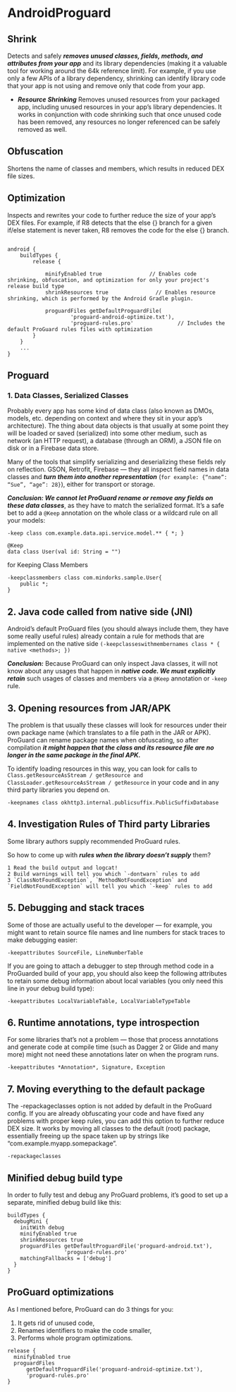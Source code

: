 # AndroidProguard



## Shrink

Detects and safely ***removes unused classes, fields, methods, and attributes from your app*** and its library dependencies (making it a valuable tool for working around the 64k reference limit). For example, if you use only a few APIs of a library dependency, shrinking can identify library code that your app is not using and remove only that code from your app.

  - ***Resource Shrinking***
    Removes unused resources from your packaged app, including unused resources in your app’s library dependencies. It works in conjunction with code shrinking such that once unused code has been removed, any resources no longer referenced can be safely removed as well.
    
    
## Obfuscation 
Shortens the name of classes and members, which results in reduced DEX file sizes.
    
## Optimization
Inspects and rewrites your code to further reduce the size of your app’s DEX files. For example, if R8 detects that the else {} branch for a given if/else statement is never taken, R8 removes the code for the else {} branch.


```

android {
    buildTypes {
        release {
            
            minifyEnabled true               // Enables code shrinking, obfuscation, and optimization for only your project's release build type
            shrinkResources true               // Enables resource shrinking, which is performed by the Android Gradle plugin.
            
            proguardFiles getDefaultProguardFile(
                    'proguard-android-optimize.txt'),
                    'proguard-rules.pro'              // Includes the default ProGuard rules files with optimization
        }
    }
    ...
}

```

## Proguard 
### 1. Data Classes, Serialized Classes

Probably every app has some kind of data class (also known as DMOs, models, etc. depending on context and where they sit in your app’s architecture). The thing about data objects is that usually at some point they will be loaded or saved (serialized) into some other medium, such as network (an HTTP request), a database (through an ORM), a JSON file on disk or in a Firebase data store.

Many of the tools that simplify serializing and deserializing these fields rely on reflection. GSON, Retrofit, Firebase — they all inspect field names in data classes and ***turn them into another representation*** (`for example: {“name”: “Sue”, “age”: 28}`), either for transport or storage.

***Conclusion: We cannot let ProGuard rename or remove any fields on these data classes***, as they have to match the serialized format. It’s a safe bet to add a `@Keep` annotation on the whole class or a wildcard rule on all your models:

`-keep class com.example.data.api.service.model.** { *; }`

```
@Keep
data class User(val id: String = "")
```

for Keeping Class Members

```
-keepclassmembers class com.mindorks.sample.User{
    public *;
}
```

## 2. Java code called from native side (JNI)
Android’s default ProGuard files (you should always include them, they have some really useful rules) already contain a rule for methods that are implemented on the native side `(-keepclasseswithmembernames class * { native <methods>; })`

***Conclusion:*** Because ProGuard can only inspect Java classes, it will not know about any usages that happen in ***native code. We must explicitly retain*** such usages of classes and members via a `@Keep` annotation or `-keep` rule.


## 3. Opening resources from JAR/APK
The problem is that usually these classes will look for resources under their own package name (which translates to a file path in the JAR or APK). ProGuard can rename package names when obfuscating, so after compilation ***it might happen that the class and its resource file are no longer in the same package in the final APK.***

To identify loading resources in this way, you can look for calls to `Class.getResourceAsStream / getResource and ClassLoader.getResourceAsStream / getResource` in your code and in any third party libraries you depend on.

`-keepnames class okhttp3.internal.publicsuffix.PublicSuffixDatabase`


## 4. Investigation Rules of Third party Libraries
Some library authors supply recommended ProGuard rules.

So how to come up with ***rules when the library doesn’t supply*** them?

    1 Read the build output and logcat!
    2 Build warnings will tell you which `-dontwarn` rules to add
    3 `ClassNotFoundException`, `MethodNotFoundException` and `FieldNotFoundException` will tell you which `-keep` rules to add

## 5. Debugging and stack traces
Some of those are actually useful to the developer — for example, you might want to retain source file names and line numbers for stack traces to make debugging easier:

`
-keepattributes SourceFile, LineNumberTable
`

If you are going to attach a debugger to step through method code in a ProGuarded build of your app, you should also keep the following attributes to retain some debug information about local variables (you only need this line in your debug build type):

`
-keepattributes LocalVariableTable, LocalVariableTypeTable
`


## 6. Runtime annotations, type introspection
For some libraries that’s not a problem — those that process annotations and generate code at compile time (such as Dagger 2 or Glide and many more) might not need these annotations later on when the program runs.
 
 `-keepattributes *Annotation*, Signature, Exception`
 



## 7. Moving everything to the default package
The -repackageclasses option is not added by default in the ProGuard config. If you are already obfuscating your code and have fixed any problems with proper keep rules, you can add this option to further reduce DEX size. It works by moving all classes to the default (root) package, essentially freeing up the space taken up by strings like “com.example.myapp.somepackage”.

`
-repackageclasses
`


## Minified debug build type
In order to fully test and debug any ProGuard problems, it’s good to set up a separate, minified debug build like this:

```
buildTypes {
  debugMini {
    initWith debug
    minifyEnabled true
    shrinkResources true
    proguardFiles getDefaultProguardFile('proguard-android.txt'), 
                  'proguard-rules.pro'
    matchingFallbacks = ['debug']
  }
}

```

## ProGuard optimizations
As I mentioned before, ProGuard can do 3 things for you:

  1. It gets rid of unused code,
  2. Renames identifiers to make the code smaller,
  3. Performs whole program optimizations.


```
release {
  minifyEnabled true
  proguardFiles 
      getDefaultProguardFile('proguard-android-optimize.txt'),
      'proguard-rules.pro'
}
```

















